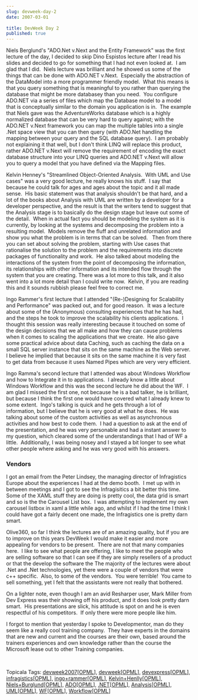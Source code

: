 ```yaml
---
slug: devweek-day-2
date: 2007-03-01
 
title: DevWeek Day 2
published: true
---
```

<p>Niels Berglund's "ADO.Net v.Next and the Entity Framework" was the first lecture of the day, I decided to skip Dino Espistos lecture after I read his slides and decided to go for something that I had not even looked at.  I am glad that I did.  Niels lecture was brilliant and he showed us some of the things that can be done with ADO.NET v.Next.  Especially the abstraction of the DataModel into a more programmer friendly model.  What this means is that you query something that is meaningful to you rather than querying the database that might be more databasey than you need.  You configure ADO.NET via a series of files which map the Database model to a model that is conceptually similar to the domain you application is in.  The example that Niels gave was the AdventureWorks database which is a highly normalized database that can be very hard to query against; with the ADO.NET v.Next framework you can map the multiple tables into a single .Net space view that you can then query (with ADO.Net handling the mapping between your query and the SQL database query).  I am probably not explaining it that well, but I don't think LINQ will replace this product, rather ADO.NET v.Next will remove the requirement of encoding the exact database structure into your LINQ queries and ADO.NET v.Next will allow you to query a model that you have defined via the Mapping files.</p> <p>Kelvin Henney's "Streamlined Object-Oriented Analysis.  With UML and Use cases" was a very good lecture, he really knows his stuff.  I say that because he could talk for ages and ages about the topic and it all made sense.  His basic statement was that analysis shouldn't be that hard, and a lot of the books about Analysis with UML are written by a developer for a developer perspective, and the result is that the writers tend to suggest that the Analysis stage is to basically do the design stage but leave out some of the detail.  When in actual fact you should be modeling the system as it is currently, by looking at the systems and decomposing the problem into a resulting model.  Models remove the fluff and unrelated information and show you what the problem is in terms that can be solved.   Then from there you can set about solving the problem, starting with Use cases that rationalise the solution to the problem and the requirements into discrete packages of functionality and work.  He also talked about modeling the interactions of the system from the point of decomposing the information, its relationships with other information and its intended flow through the system that you are creating. There was a lot more to this talk, and it also went into a lot more detail than I could write now.  Kelvin, if you are reading this and it sounds rubbish please feel free to correct me.</p> <p>Ingo Rammer's first lecture that I attended "(Re-)Designing for Scalability and Performance" was packed out, and for good reason.  It was a lecture about some of the (Anonymous) consulting experiences that he has had, and the steps he took to improve the scalability his clients applications.  I thought this session was really interesting because it touched on some of the design decisions that we all make and how they can cause problems when it comes to scaling the applications that we create.  He also gave some practical advice about data Caching, such as caching the data on a small SQL server instance that sits on the same machine as the Web server.  I believe he implied that because it sits on the same machine it is very fast to get data from because it uses Named Pipes which are very very efficient.</p> <p>Ingo Ramma's second lecture that I attended was about Windows Workflow and how to Integrate it in to applications.  I already know a little about Windows Workflow and this was the second lecture he did about the WF.  I am glad I missed the first one, not because he is a bad talker, he is brilliant, but because I think the first one would have covered what I already knew to some extent.  Ingo's talking is quick and he gets through a lot of information, but I believe that he is very good at what he does.  He was talking about some of the custom activities as well as asynchronous activities and how best to code them.  I had a question to ask at the end of the presentation, and he was very personable and had a instant answer to my question, which cleared some of the understandings that I had of WF a little.  Additionally, I was being nosey and I stayed a bit longer to see what other people where asking and he was very good with his answers.</p> <h3>Vendors</h3> <p>I got an email from the Peter Lindsey, the managing director of Infragistics Europe about the experiences I had at the demo booth.  I met up with in between meetings and I got to see the Infragisitics a bit better this time.  Some of the XAML stuff they are doing is pretty cool, the data grid is smart and so is the the Carousel List box.  I was attempting to implement my own carousel listbox in xaml a little while ago, and whilst if I had the time I think I could have got a fairly decent one made, the Infragistics one is pretty darn smart.</p> <p>Olive360, so far I think the lectures are of an amazing quality, but if you are to improve on this years DevWeek I would make it easier and more appealing for vendors to be present.  There are not that many companies here.  I like to see what people are offering, I like to meet the people who are selling software so that I can see if they are simply resellers of a product or that the develop the software the The majority of the lectures were about .Net and .Net technologies, yet there were a couple of vendors that were c++ specific.  Also, to some of the vendors.  You were terrible!  You came to sell something, yet I felt that the assistants were not really that bothered. </p> <p>On a lighter note, even though I am an avid Resharper user, Mark Miller from Dev Express was their showing off his product, and it does look pretty darn smart.  His presentations are slick, his attitude is spot on and he is even respectful of his competitors.  If only there were more people like him.</p> <p>I forgot to mention that yesterday I spoke to Developmentor, man do they seem like a really cool training company.  They have experts in the domains that are new and current and the courses are their own, based around the trainers experiences and own knowledge rather than the course the Microsoft lease out to other Training companies.</p> <p> </p> <div class="wlWriterSmartContent" style="padding-right: 0px; display: inline; padding-left: 0px; padding-bottom: 0px; margin: 0px; padding-top: 0px;">Topicala Tags: <a href="http://www.topicala.com/tag/devweek2007" rel="tag">devweek2007</a>[<a href="http://www.topicala.com/opml/devweek2007.opml">OPML</a>], <a href="http://www.topicala.com/tag/devweek" rel="tag">devweek</a>[<a href="http://www.topicala.com/opml/devweek.opml">OPML</a>], <a href="http://www.topicala.com/tag/devexpress" rel="tag">devexpress</a>[<a href="http://www.topicala.com/opml/devexpress.opml">OPML</a>], <a href="http://www.topicala.com/tag/infragistics" rel="tag">infragistics</a>[<a href="http://www.topicala.com/opml/infragistics.opml">OPML</a>], <a href="http://www.topicala.com/tag/ingo+rammer" rel="tag">ingo+rammer</a>[<a href="http://www.topicala.com/opml/ingo+rammer.opml">OPML</a>], <a href="http://www.topicala.com/tag/Kelvin+Henlly" rel="tag">Kelvin+Henlly</a>[<a href="http://www.topicala.com/opml/Kelvin+Henlly.opml">OPML</a>], <a href="http://www.topicala.com/tag/Niels+Burglund" rel="tag">Niels+Burglund</a>[<a href="http://www.topicala.com/opml/Niels+Burglund.opml">OPML</a>], <a href="http://www.topicala.com/tag/ADO" rel="tag">ADO</a>[<a href="http://www.topicala.com/opml/ADO.opml">OPML</a>], <a href="http://www.topicala.com/tag/.NET" rel="tag">.NET</a>[<a href="http://www.topicala.com/opml/.NET.opml">OPML</a>], <a href="http://www.topicala.com/tag/Analysis" rel="tag">Analysis</a>[<a href="http://www.topicala.com/opml/Analysis.opml">OPML</a>], <a href="http://www.topicala.com/tag/UML" rel="tag">UML</a>[<a href="http://www.topicala.com/opml/UML.opml">OPML</a>], <a href="http://www.topicala.com/tag/WF" rel="tag">WF</a>[<a href="http://www.topicala.com/opml/WF.opml">OPML</a>], <a href="http://www.topicala.com/tag/Workflow" rel="tag">Workflow</a>[<a href="http://www.topicala.com/opml/Workflow.opml">OPML</a>]</div><div class="blogger-post-footer"><img class="posterous_download_image" src="https://blogger.googleusercontent.com/tracker/8109338-3589371051480669949?l=www.kinlan.co.uk%2Findex.html" height="1" alt="" width="1" /></div>

